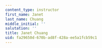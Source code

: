 ```yaml
---
content_type: instructor
first_name: Janet
last_name: Chuang
middle_initial: ''
salutation: ''
title: Janet Chuang
uid: fa29650d-670b-ad8f-428a-ee5a1fcb59c1
---
```

